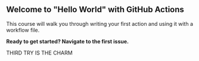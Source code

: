 ## Welcome to "Hello World" with GitHub Actions

This course will walk you through writing your first action and using it with a workflow file. 

**Ready to get started? Navigate to the first issue.**

THIRD TRY IS THE CHARM
